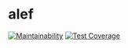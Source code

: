 # alef

[![Maintainability](https://api.codeclimate.com/v1/badges/ce53310d72f9df05f294/maintainability)](https://codeclimate.com/github/alef-carvalho/alef/maintainability)
[![Test Coverage](https://api.codeclimate.com/v1/badges/ce53310d72f9df05f294/test_coverage)](https://codeclimate.com/github/alef-carvalho/alef/test_coverage)
